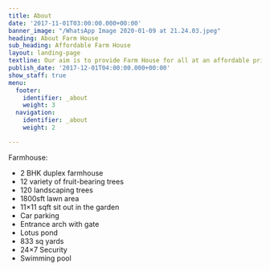 ```yaml
---
title: About
date: '2017-11-01T03:00:00.000+00:00'
banner_image: "/WhatsApp Image 2020-01-09 at 21.24.03.jpeg"
heading: About Farm House
sub_heading: Affordable Farm House
layout: landing-page
textline: Our aim is to provide Farm House for all at an affordable price.
publish_date: '2017-12-01T04:00:00.000+00:00'
show_staff: true
menu:
  footer:
    identifier: _about
    weight: 3
  navigation:
    identifier: _about
    weight: 2

---
```

Farmhouse:

* 2 BHK duplex farmhouse
* 12 variety of fruit-bearing trees 
* 120 landscaping trees
* 1800sft lawn area
* 11×11 sqft sit out in the garden 
* Car parking 
* Entrance arch with gate
* Lotus pond
* 833 sq yards
* 24×7 Security 
* Swimming pool